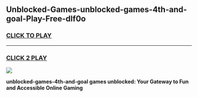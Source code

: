 
## Unblocked-Games-unblocked-games-4th-and-goal-Play-Free-dlf0o
<h3>
<a href="https://premium76.site?title=unblocked-games-4th-and-goal&ref=23A">CLICK TO PLAY</a></h3>
<hr>

<h3>
<a href="https://premium76.site?title=unblocked-games-4th-and-goal&ref=23A">CLICK 2 PLAY</a>
  
</h3>

<a href="https://premium76.site?title=unblocked-games-4th-and-goal&ref=23A"><img src="https://clearcache.store/games.png"></a>


**unblocked-games-4th-and-goal games unblocked: Your Gateway to Fun and Accessible Online Gaming**
